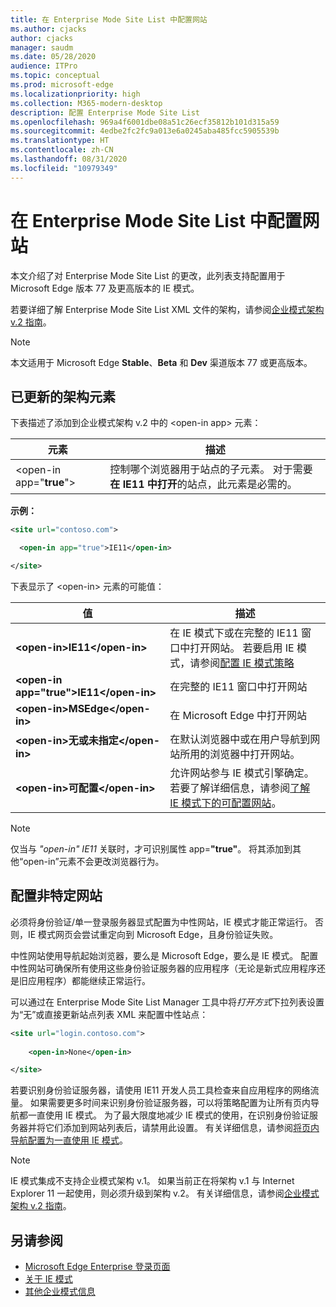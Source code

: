 ```yaml
---
title: 在 Enterprise Mode Site List 中配置网站
ms.author: cjacks
author: cjacks
manager: saudm
ms.date: 05/28/2020
audience: ITPro
ms.topic: conceptual
ms.prod: microsoft-edge
ms.localizationpriority: high
ms.collection: M365-modern-desktop
description: 配置 Enterprise Mode Site List
ms.openlocfilehash: 969a4f6001dbe08a51c26ecf35812b101d315a59
ms.sourcegitcommit: 4edbe2fc2fc9a013e6a0245aba485fcc5905539b
ms.translationtype: HT
ms.contentlocale: zh-CN
ms.lasthandoff: 08/31/2020
ms.locfileid: "10979349"
---
```

# 在 Enterprise Mode Site List 中配置网站

本文介绍了对 Enterprise Mode Site List 的更改，此列表支持配置用于 Microsoft Edge 版本 77 及更高版本的 IE 模式。

若要详细了解 Enterprise Mode Site List XML 文件的架构，请参阅[企业模式架构 v.2 指南](https://docs.microsoft.com/internet-explorer/ie11-deploy-guide/enterprise-mode-schema-version-2-guidance)。

> [!NOTE]
> 本文适用于 Microsoft Edge **Stable**、**Beta** 和 **Dev** 渠道版本 77 或更高版本。

## 已更新的架构元素

下表描述了添加到企业模式架构 v.2 中的 \<open-in app\> 元素：

| **元素** | **描述** |
| --- | --- |
| \<open-in app="**true**"\> | 控制哪个浏览器用于站点的子元素。 对于需要**在 IE11 中打开**的站点，此元素是必需的。|

**示例：**

``` xml
<site url="contoso.com">

  <open-in app="true">IE11</open-in>

</site>
```

下表显示了 \<open-in\> 元素的可能值：

| **值** | **描述** |
| --- | --- |
| **\<open-in\>IE11\</open-in\>** | 在 IE 模式下或在完整的 IE11 窗口中打开网站。 若要启用 IE 模式，请参阅[配置 IE 模式策略](https://docs.microsoft.com/deployedge/edge-ie-mode-policies)|
| **\<open-in app="**true**"\>IE11\</open-in\>** | 在完整的 IE11 窗口中打开网站 |
| **\<open-in\>MSEdge\</open-in\>** | 在 Microsoft Edge 中打开网站 |
| **\<open-in\>无或未指定\</open-in\>** | 在默认浏览器中或在用户导航到网站所用的浏览器中打开网站。 |
|**\<open-in\>可配置\</open-in\>** | 允许网站参与 IE 模式引擎确定。 若要了解详细信息，请参阅[了解 IE 模式下的可配置网站](edge-learnmore-configurable-sites-ie-mode.md)。  |

>[!NOTE]
> 仅当与 _"open-in" IE11_ 关联时，才可识别属性 app=**"true"**。 将其添加到其他“open-in”元素不会更改浏览器行为。   

## 配置非特定网站

必须将身份验证/单一登录服务器显式配置为中性网站，IE 模式才能正常运行。 否则，IE 模式网页会尝试重定向到 Microsoft Edge，且身份验证失败。

中性网站使用导航起始浏览器，要么是 Microsoft Edge，要么是 IE 模式。 配置中性网站可确保所有使用这些身份验证服务器的应用程序（无论是新式应用程序还是旧应用程序）都能继续正常运行。

可以通过在 Enterprise Mode Site List Manager 工具中将*打开方式*下拉列表设置为“无”或直接更新站点列表 XML 来配置中性站点：

``` xml
<site url="login.contoso.com">
   
    <open-in>None</open-in>

</site>
```

若要识别身份验证服务器，请使用 IE11 开发人员工具检查来自应用程序的网络流量。 如果需要更多时间来识别身份验证服务器，可以将策略配置为让所有页内导航都一直使用 IE 模式。 为了最大限度地减少 IE 模式的使用，在识别身份验证服务器并将它们添加到网站列表后，请禁用此设置。 有关详细信息，请参阅[将页内导航配置为一直使用 IE 模式](https://docs.microsoft.com/deployedge/microsoft-edge-policies#internetexplorerintegrationsiteredirect)。

>[!NOTE]
   >IE 模式集成不支持企业模式架构 v.1。 如果当前正在将架构 v.1 与 Internet Explorer 11 一起使用，则必须升级到架构 v.2。 有关详细信息，请参阅[企业模式架构 v.2 指南](https://docs.microsoft.com/internet-explorer/ie11-deploy-guide/enterprise-mode-schema-version-2-guidance)。

## 另请参阅

- [Microsoft Edge Enterprise 登录页面](https://aka.ms/EdgeEnterprise)
- [关于 IE 模式](https://docs.microsoft.com/deployedge/edge-ie-mode)
- [其他企业模式信息](https://docs.microsoft.com/internet-explorer/ie11-deploy-guide/enterprise-mode-overview-for-ie11)